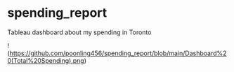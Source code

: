 # spending_report
Tableau dashboard about my spending in Toronto

!(https://github.com/poonling456/spending_report/blob/main/Dashboard%20(Total%20Spending).png)
